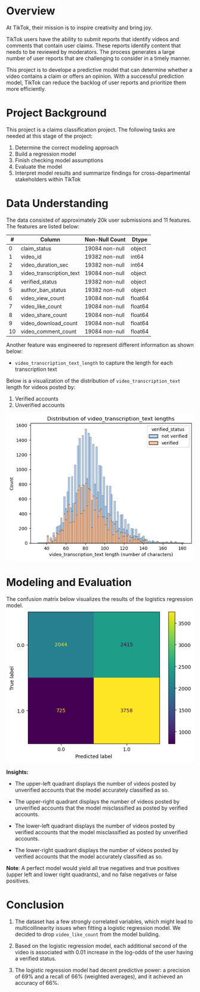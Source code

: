 # Overview 

At TikTok, their mission is to inspire creativity and bring joy. 

TikTok users have the ability to submit reports that identify videos and comments that contain user claims. These reports identify content that needs to be reviewed by moderators. The process generates a large number of user reports that are challenging to consider in a timely manner. 

This project is to develope a predictive model that can determine whether a video contains a claim or offers an opinion. With a successful prediction model, TikTok can reduce the backlog of user reports and prioritize them more efficiently.

# Project Background

This project is a claims classification project. The following tasks are needed at this stage of the project:

1. Determine the correct modeling approach
2. Build a regression model
3. Finish checking model assumptions
4. Evaluate the model
4. Interpret model results and summarize findings for cross-departmental stakeholders within TikTok

# Data Understanding
The data consisted of approximately 20k user submissions and 11 features. The features are listed below: 

| #  | Column                   | Non-Null Count | Dtype    |
|----|--------------------------|----------------|----------|
| 0  | claim_status             | 19084 non-null | object   |
| 1  | video_id                 | 19382 non-null | int64    |
| 2  | video_duration_sec       | 19382 non-null | int64    |
| 3  | video_transcription_text | 19084 non-null | object   |
| 4  | verified_status          | 19382 non-null | object   |
| 5  | author_ban_status        | 19382 non-null | object   |
| 6  | video_view_count         | 19084 non-null | float64  |
| 7  | video_like_count         | 19084 non-null | float64  |
| 8  | video_share_count        | 19084 non-null | float64  |
| 9  | video_download_count     | 19084 non-null | float64  |
| 10 | video_comment_count      | 19084 non-null | float64  |


Another feature was engineered to represent different information as shown below:
- `video_transcription_text_length` to capture the length for each transcription text

Below is a visualization of the distribution of `video_transcription_text` length for videos posted by: 
1. Verified accounts 
2. Unverified accounts

![Visualize the distribution of `video_transcription_text`](/TikTok/images/1.png)

# Modeling and Evaluation 
The confusion matrix below visualizes the results of the logistics regression model.
![visualizes the results of the logistics regression model](/TikTok/images/2.png)

**Insights:**
- The upper-left quadrant displays the number of videos posted by unverified accounts that the model accurately classified as so.

- The upper-right quadrant displays the number of videos posted by unverified accounts that the model misclassified as posted by verified accounts.

- The lower-left quadrant displays the number of videos posted by verified accounts that the model misclassified as posted by unverified accounts.

- The lower-right quadrant displays the number of videos posted by verified accounts that the model accurately classified as so.

**Note**: A perfect model would yield all true negatives and true positives (upper left and lower right quadrants), and no false negatives or false positives.


# Conclusion

1. The dataset has a few strongly correlated variables, which might lead to multicollinearity issues when fitting a logistic regression model. We decided to drop `video_like_count` from the model building.

2. Based on the logistic regression model, each additional second of the video is associated with 0.01 increase in the log-odds of the user having a verified status.

3. The logistic regression model had decent predictive power: a precision of 69% and a recall of 66% (weighted averages), and it achieved an accuracy of 66%.

